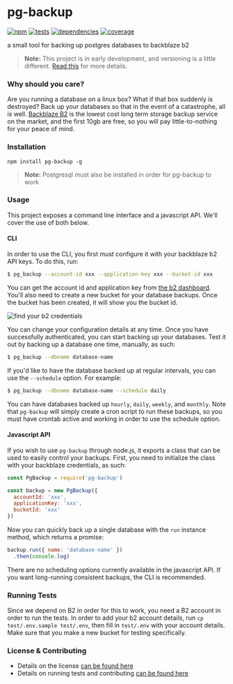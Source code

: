 # pg-backup

[![npm](https://img.shields.io/npm/v/pg-backup.svg?style=flat-square)](https://npmjs.com/package/pg-backup)
[![tests](https://img.shields.io/travis/carrot/pg-backup.svg?style=flat-square)](https://travis-ci.org/carrot/pg-backup?branch=master)
[![dependencies](https://img.shields.io/david/carrot/pg-backup.svg?style=flat-square)](https://david-dm.org/carrot/pg-backup)
[![coverage](https://img.shields.io/coveralls/carrot/pg-backup.svg?style=flat-square)](https://coveralls.io/r/carrot/pg-backup?branch=master)

a small tool for backing up postgres databases to backblaze b2

> **Note:** This project is in early development, and versioning is a little different. [Read this](http://markup.im/#q4_cRZ1Q) for more details.

### Why should you care?

Are you running a database on a linux box? What if that box suddenly is destroyed? Back up your databases so that in the event of a catastrophe, all is well. [Backblaze B2](https://www.backblaze.com/b2/cloud-storage.html) is the lowest cost long term storage backup service on the market, and the first 10gb are free, so you will pay little-to-nothing for your peace of mind.

### Installation

`npm install pg-backup -g`

> **Note:** Postgresql must also be installed in order for pg-backup to work

### Usage

This project exposes a command line interface and a javascript API. We'll cover the use of both below.

#### CLI

In order to use the CLI, you first must configure it with your backblaze b2 API keys. To do this, run:

```sh
$ pg_backup --account-id xxx --application-key xxx --bucket-id xxx
```

You can get the account id and application key from [the b2 dashboard](https://secure.backblaze.com/b2_buckets.htm). You'll also need to create a new bucket for your database backups. Once the bucket has been created, it will show you the bucket id.

![find your b2 credentials](http://files.jenius.im/_/Q4UNMGT.jpg)

You can change your configuration details at any time. Once you have successfully authenticated, you can start backing up your databases. Test it out by backing up a database one time, manually, as such:

```sh
$ pg_backup --dbname database-name
```

If you'd like to have the database backed up at regular intervals, you can use the `--schedule` option. For example:

```sh
$ pg_backup --dbname database-name --schedule daily
```

You can have databases backed up `hourly`, `daily`, `weekly`, and `monthly`. Note that `pg-backup` will simply create a cron script to run these backups, so you must have crontab active and working in order to use the schedule option.

#### Javascript API

If you wish to use `pg-backup` through node.js, it exports a class that can be used to easily control your backups. First, you need to initialize the class with your backblaze credentials, as such:

```js
const PgBackup = require('pg-backup')

const backup = new PgBackup({
  accountId: 'xxx',
  applicationKey: 'xxx',
  bucketId: 'xxx'
})
```

Now you can quickly back up a single database with the `run` instance method, which returns a promise:

```js
backup.run({ name: 'database-name' })
  .then(console.log)
```

There are no scheduling options currently available in the javascript API. If you want long-running consistent backups, the CLI is recommended.

### Running Tests

Since we depend on B2 in order for this to work, you need a B2 account in order to run the tests. In order to add your b2 account details, run `cp test/.env.sample test/.env`, then fill in `test/.env` with your account details. Make sure that you make a new bucket for testing specifically.

### License & Contributing

- Details on the license [can be found here](LICENSE.md)
- Details on running tests and contributing [can be found here](contributing.md)
